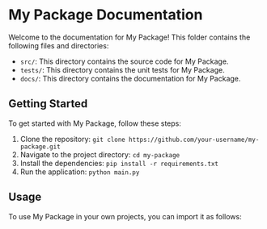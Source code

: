 # My Package Documentation

Welcome to the documentation for My Package! This folder contains the following files and directories:

- `src/`: This directory contains the source code for My Package.
- `tests/`: This directory contains the unit tests for My Package.
- `docs/`: This directory contains the documentation for My Package.

## Getting Started

To get started with My Package, follow these steps:

1. Clone the repository: `git clone https://github.com/your-username/my-package.git`
2. Navigate to the project directory: `cd my-package`
3. Install the dependencies: `pip install -r requirements.txt`
4. Run the application: `python main.py`

## Usage

To use My Package in your own projects, you can import it as follows:
